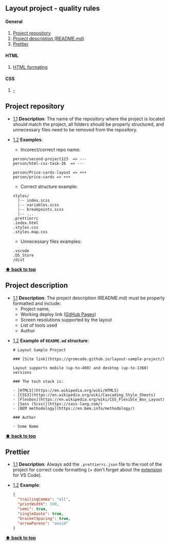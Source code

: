 ## Layout project - quality rules


#### General
  1. [Project repository](#project-repository)
  1. [Project description (README.md)](#project-description)
  1. [Prettier](#prettier)

#### HTML
  1. [HTML formating](#types)

#### CSS
  1. [-](#types)


## Project repository

  <a name="project-repository--description"></a><a name="1.1"></a>
  - [1.1](#project-repository--description) **Description**: The name of the repository where the project is located should match the project, all folders should be properly structured, and unnecessary files need to be removed from the repository.

  <a name="project-repository--example"></a><a name="1.2"></a>
  - [1.2](#project-repository--example) **Examples**:
      - Incorect/correct repo name:
  
    ```
    person/second-project123  => ---
    person/html-css-task-26  => ---

    person/Price-cards-layout => +++
    person/price-cards => +++
    ```
      - Correct structure example:
  
    ```
    styles/
      |-- index.scss
      |-- variables.scss
      |-- breakpoints.scss
      |-- ...
    .prettierrc
    .index.html
    .styles.css
    .styles.map.css
    ```
      - Unnecessary files examples:
  
    ```
    .vscode
    .DS_Store
    /dist
    ```

**[⬆ back to top](#layout-project---quality-rules)**

## Project description

  <a name="project-description--description"></a><a name="2.1"></a>
  - [1.1](#project-description--description) **Description**: The project description (README.md) must be properly formatted and include:
    - Project name, 
    - Working deploy link ([GitHub Pages](https://docs.github.com/en/pages/getting-started-with-github-pages/configuring-a-publishing-source-for-your-github-pages-site))
    - Screen resolutions supported by the layout
    - List of tools used 
    - Author

  <a name="project-description--example"></a><a name="2.2"></a>
  - [1.2](#project-description--example) **Example of `README.md` structure**:
  
    ```
    # Layout Sample Project
    
    ### [Site link](https://gromcode.github.io/layout-sample-project/)
    
    Layout supports mobile (up-to-400) and desktop (up-to-1360) versions
    
    ### The tech stack is:
    
    - [HTML5](https://en.wikipedia.org/wiki/HTML5)
    - [CSS3](https://en.wikipedia.org/wiki/Cascading_Style_Sheets)
    - [Flexbox](https://en.wikipedia.org/wiki/CSS_Flexible_Box_Layout)
    - [Sass (Scss)](https://sass-lang.com/)
    - [BEM methodology](https://en.bem.info/methodology/)
    
    ### Author

    - Some Name
    ```

**[⬆ back to top](#layout-project---quality-rules)**


## Prettier

  <a name="prettier--description"></a><a name="2.1"></a>
  - [1.1](#prettier--description) **Description**: Always add the `.prettierrc.json` file to the root of the project for correct code formatting (+ don't forget about the [extension](https://marketplace.visualstudio.com/items?itemName=esbenp.prettier-vscode) for VS Code).

  <a name="prettier--example"></a><a name="2.2"></a>
  - [1.2](#prettier--example) **Example**:
  
    ```json
    {
      "trailingComma": "all",
      "printWidth": 100,
      "semi": true,
      "singleQuote": true,
      "bracketSpacing": true,
      "arrowParens": "avoid"
    }
    ```

**[⬆ back to top](#layout-project---quality-rules)**